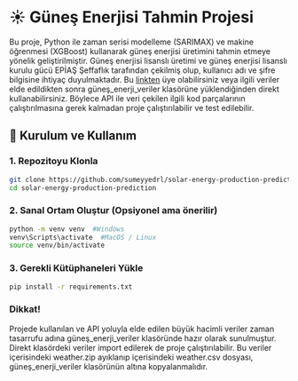 # ☀️ Güneş Enerjisi Tahmin Projesi

Bu proje, Python ile zaman serisi modelleme (SARIMAX) ve makine öğrenmesi (XGBoost) kullanarak güneş enerjisi üretimini tahmin etmeye yönelik geliştirilmiştir.
Güneş enerjisi lisanslı üretimi ve güneş enerjisi lisanslı kurulu gücü EPİAŞ Şeffaflık tarafından çekilmiş olup, kullanıcı adı ve şifre bilgisine ihtiyaç duyulmaktadır. Bu [linkten](https://seffaflik.epias.com.tr/home) üye olabilirsiniz veya ilgili veriler elde edildikten sonra güneş_enerji_veriler klasörüne yüklendiğinden direkt kullanabilirsiniz. Böylece API ile veri çekilen ilgili kod parçalarının çalıştırılmasına gerek kalmadan proje çalıştırılabilir ve test edilebilir.

## 🚀 Kurulum ve Kullanım

### 1. Repozitoyu Klonla
```bash
git clone https://github.com/sumeyyedrl/solar-energy-production-prediction.git
cd solar-energy-production-prediction
```

### 2. Sanal Ortam Oluştur (Opsiyonel ama önerilir)
```bash
python -m venv venv  #Windows
venv\Scripts\activate  #MacOS / Linux
source venv/bin/activate
```

### 3. Gerekli Kütüphaneleri Yükle
```bash
pip install -r requirements.txt
```

### Dikkat!
Projede kullanılan ve API yoluyla elde edilen büyük hacimli veriler zaman tasarrufu adına güneş_enerji_veriler klasöründe hazır olarak sunulmuştur. Direkt klasördeki veriler import edilerek de proje çalıştırılabilir. Bu veriler içerisindeki weather.zip ayıklanıp içerisindeki weather.csv dosyası, güneş_enerji_veriler klasörünün altına kopyalanmalıdır.
